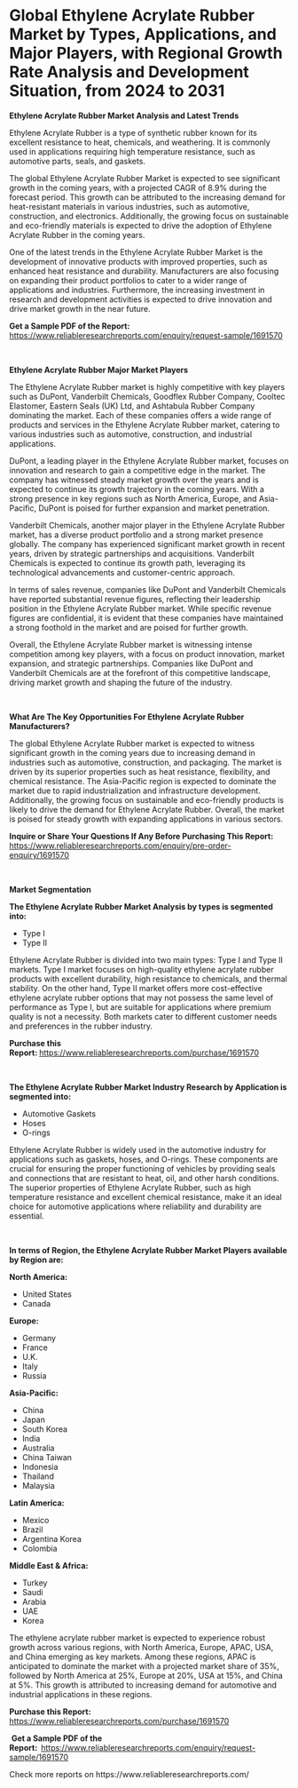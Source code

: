 <p><h1>Global Ethylene Acrylate Rubber Market by Types, Applications, and Major Players, with Regional Growth Rate Analysis and Development Situation, from 2024 to 2031</h1></p><p><strong>Ethylene Acrylate Rubber Market Analysis and Latest Trends</strong></p>
<p><p>Ethylene Acrylate Rubber is a type of synthetic rubber known for its excellent resistance to heat, chemicals, and weathering. It is commonly used in applications requiring high temperature resistance, such as automotive parts, seals, and gaskets.</p><p>The global Ethylene Acrylate Rubber Market is expected to see significant growth in the coming years, with a projected CAGR of 8.9% during the forecast period. This growth can be attributed to the increasing demand for heat-resistant materials in various industries, such as automotive, construction, and electronics. Additionally, the growing focus on sustainable and eco-friendly materials is expected to drive the adoption of Ethylene Acrylate Rubber in the coming years.</p><p>One of the latest trends in the Ethylene Acrylate Rubber Market is the development of innovative products with improved properties, such as enhanced heat resistance and durability. Manufacturers are also focusing on expanding their product portfolios to cater to a wider range of applications and industries. Furthermore, the increasing investment in research and development activities is expected to drive innovation and drive market growth in the near future.</p></p>
<p><strong>Get a Sample PDF of the Report:&nbsp;</strong> <a href="https://www.reliableresearchreports.com/enquiry/request-sample/1691570">https://www.reliableresearchreports.com/enquiry/request-sample/1691570</a></p>
<p>&nbsp;</p>
<p><strong>Ethylene Acrylate Rubber Major Market Players</strong></p>
<p><p>The Ethylene Acrylate Rubber market is highly competitive with key players such as DuPont, Vanderbilt Chemicals, Goodflex Rubber Company, Cooltec Elastomer, Eastern Seals (UK) Ltd, and Ashtabula Rubber Company dominating the market. Each of these companies offers a wide range of products and services in the Ethylene Acrylate Rubber market, catering to various industries such as automotive, construction, and industrial applications.</p><p>DuPont, a leading player in the Ethylene Acrylate Rubber market, focuses on innovation and research to gain a competitive edge in the market. The company has witnessed steady market growth over the years and is expected to continue its growth trajectory in the coming years. With a strong presence in key regions such as North America, Europe, and Asia-Pacific, DuPont is poised for further expansion and market penetration.</p><p>Vanderbilt Chemicals, another major player in the Ethylene Acrylate Rubber market, has a diverse product portfolio and a strong market presence globally. The company has experienced significant market growth in recent years, driven by strategic partnerships and acquisitions. Vanderbilt Chemicals is expected to continue its growth path, leveraging its technological advancements and customer-centric approach.</p><p>In terms of sales revenue, companies like DuPont and Vanderbilt Chemicals have reported substantial revenue figures, reflecting their leadership position in the Ethylene Acrylate Rubber market. While specific revenue figures are confidential, it is evident that these companies have maintained a strong foothold in the market and are poised for further growth.</p><p>Overall, the Ethylene Acrylate Rubber market is witnessing intense competition among key players, with a focus on product innovation, market expansion, and strategic partnerships. Companies like DuPont and Vanderbilt Chemicals are at the forefront of this competitive landscape, driving market growth and shaping the future of the industry.</p></p>
<p>&nbsp;</p>
<p><strong>What Are The Key Opportunities For Ethylene Acrylate Rubber Manufacturers?</strong></p>
<p><p>The global Ethylene Acrylate Rubber market is expected to witness significant growth in the coming years due to increasing demand in industries such as automotive, construction, and packaging. The market is driven by its superior properties such as heat resistance, flexibility, and chemical resistance. The Asia-Pacific region is expected to dominate the market due to rapid industrialization and infrastructure development. Additionally, the growing focus on sustainable and eco-friendly products is likely to drive the demand for Ethylene Acrylate Rubber. Overall, the market is poised for steady growth with expanding applications in various sectors.</p></p>
<p><strong>Inquire or Share Your Questions If Any Before Purchasing This Report:</strong> <a href="https://www.reliableresearchreports.com/enquiry/pre-order-enquiry/1691570">https://www.reliableresearchreports.com/enquiry/pre-order-enquiry/1691570</a></p>
<p>&nbsp;</p>
<p><strong>Market Segmentation</strong></p>
<p><strong>The Ethylene Acrylate Rubber Market Analysis by types is segmented into:</strong></p>
<p><ul><li>Type I</li><li>Type II</li></ul></p>
<p><p>Ethylene Acrylate Rubber is divided into two main types: Type I and Type II markets. Type I market focuses on high-quality ethylene acrylate rubber products with excellent durability, high resistance to chemicals, and thermal stability. On the other hand, Type II market offers more cost-effective ethylene acrylate rubber options that may not possess the same level of performance as Type I, but are suitable for applications where premium quality is not a necessity. Both markets cater to different customer needs and preferences in the rubber industry.</p></p>
<p><strong>Purchase this Report:&nbsp;</strong><a href="https://www.reliableresearchreports.com/purchase/1691570">https://www.reliableresearchreports.com/purchase/1691570</a></p>
<p>&nbsp;</p>
<p><strong>The Ethylene Acrylate Rubber Market Industry Research by Application is segmented into:</strong></p>
<p><ul><li>Automotive Gaskets</li><li>Hoses</li><li>O-rings</li></ul></p>
<p><p>Ethylene Acrylate Rubber is widely used in the automotive industry for applications such as gaskets, hoses, and O-rings. These components are crucial for ensuring the proper functioning of vehicles by providing seals and connections that are resistant to heat, oil, and other harsh conditions. The superior properties of Ethylene Acrylate Rubber, such as high temperature resistance and excellent chemical resistance, make it an ideal choice for automotive applications where reliability and durability are essential.</p></p>
<p>&nbsp;</p>
<p><strong>In terms of Region, the Ethylene Acrylate Rubber Market Players available by Region are:</strong></p>
<p>
    <p> <strong> North America: </strong>
        <ul>
            <li>United States</li>
            <li>Canada</li>
        </ul>
        </p> 
    <p> <strong> Europe: </strong>
        <ul>
            <li>Germany</li>
            <li>France</li>
            <li>U.K.</li>
            <li>Italy</li>
            <li>Russia</li>
        </ul>
        </p> 
    <p> <strong> Asia-Pacific: </strong>
        <ul>
            <li>China</li>
            <li>Japan</li>
            <li>South Korea</li>
            <li>India</li>
            <li>Australia</li>
            <li>China Taiwan</li>
            <li>Indonesia</li>
            <li>Thailand</li>
            <li>Malaysia</li>
        </ul>
        </p> 
    <p> <strong> Latin America: </strong>
        <ul>
            <li>Mexico</li>
            <li>Brazil</li>
            <li>Argentina Korea</li>
            <li>Colombia</li>
        </ul>
        </p> 
    <p> <strong> Middle East & Africa: </strong>
        <ul>
            <li>Turkey</li>
            <li>Saudi</li>
            <li>Arabia</li>
            <li>UAE</li>
            <li>Korea</li>
        </ul>
    </p>
    </p>
<p><p>The ethylene acrylate rubber market is expected to experience robust growth across various regions, with North America, Europe, APAC, USA, and China emerging as key markets. Among these regions, APAC is anticipated to dominate the market with a projected market share of 35%, followed by North America at 25%, Europe at 20%, USA at 15%, and China at 5%. This growth is attributed to increasing demand for automotive and industrial applications in these regions.</p></p>
<p><strong>Purchase this Report: </strong><a href="https://www.reliableresearchreports.com/purchase/1691570">https://www.reliableresearchreports.com/purchase/1691570</a></p>
<p>&nbsp;<strong>Get a Sample PDF of the Report:&nbsp;&nbsp;</strong><a href="https://www.reliableresearchreports.com/enquiry/request-sample/1691570">https://www.reliableresearchreports.com/enquiry/request-sample/1691570</a></p>
<p><strong></strong></p>
<p>Check more reports on https://www.reliableresearchreports.com/</p>